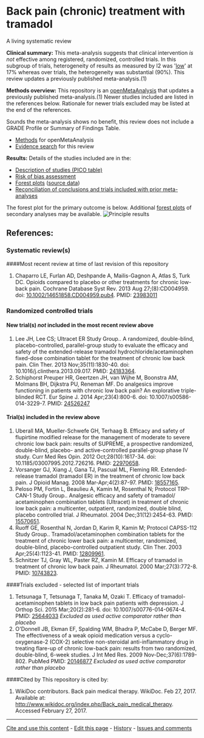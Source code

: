 Back pain (chronic) treatment with tramadol
============================================
A living systematic review

**Clinical summary:** This meta-analysis suggests that clinical intervention *is not* effective among registered, randomized, controlled trials. In this subgroup of trials, heterogeneity of results as measured by I2 was '[low](http://handbook.cochrane.org/chapter_9/9_5_2_identifying_and_measuring_heterogeneity.htm)' at 17% whereas over trials, the heterogeneity was substantial (90%). This review updates a previously published meta-analysis.(1)

**Methods overview:** This repository is an [openMetaAnalysis](https://openmetaanalysis.github.io/) that updates a previously published meta-analysis.(1) Newer studies included are listed in the references below. Rationale for newer trials excluded may be listed at the end of the references. 

Sounds the meta-analysis shows no benefit, this review does not include a GRADE Profile or Summary of Findings Table.

* [Methods](http://openmetaanalysis.github.io/methods.html) for openMetaAnalysis
* [Evidence search](evidence-search.md) for this review

**Results:** Details of the studies included are in the:
* [Description of studies (PICO table)](../../tree/master/study-details/pico-table.md)
* [Risk of bias assessment](../../tree/master/study-details/risk-of-bias.md)
* [Forest plots](../../tree/master/forest-plots) ([source data](../../tree/master/data))
* [Reconciliation of conclusions and trials included with prior meta-analyses](../../tree/master/reconciliation-tables) 

The forest plot for the primary outcome is below. Additional [forest plots](../../tree/master/forest-plots) of secondary analyses may be available. 
![Principle results](https://github.com/openMetaAnalysis/back-pain-chronic-treatment-with-tramadol/blob/master/forest-plots/Outcome-Primary.png "Principle results")

References:
----------------------------------

### Systematic review(s)
####Most recent review at time of last revision of this repository
1. Chaparro LE, Furlan AD, Deshpande A, Mailis-Gagnon A, Atlas S, Turk DC. Opioids compared to placebo or other treatments for chronic low-back pain. Cochrane Database Syst Rev. 2013 Aug 27;(8):CD004959. doi: [10.1002/14651858.CD004959.pub4](http://dx.doi.org/10.1002/14651858.CD004959.pub4). PMID: [23983011](http://pubmed.gov/23983011)

### Randomized controlled trials
#### New trial(s) *not* included in the most recent review above
1. Lee JH, Lee CS; Ultracet ER Study Group.. A randomized, double-blind, placebo-controlled, parallel-group study to evaluate the efficacy and safety of the extended-release tramadol hydrochloride/acetaminophen fixed-dose combination tablet for the treatment of chronic low back pain. Clin Ther. 2013 Nov;35(11):1830-40. doi: 10.1016/j.clinthera.2013.09.017. PMID: [24183364](http://pubmed.gov/24183364).
2. Schiphorst Preuper HR, Geertzen JH, van Wijhe M, Boonstra AM, Molmans BH, Dijkstra PU, Reneman MF. Do analgesics improve functioning in patients with chronic low back pain? An explorative triple-blinded RCT. Eur Spine J. 2014 Apr;23(4):800-6. doi: 10.1007/s00586-014-3229-7. PMID: [24526247](http://pubmed.gov/24526247)

#### Trial(s) included in the review above
1. Uberall MA, Mueller-Schwefe GH, Terhaag B. Efficacy and safety of flupirtine modified release for the management of moderate to severe chronic low back pain: results of SUPREME, a prospective randomized, double-blind, placebo- and active-controlled parallel-group phase IV study. Curr Med Res Opin. 2012 Oct;28(10):1617-34. doi: 10.1185/03007995.2012.726216. PMID: [22970658](http://pubmed.gov/22970658).
2. Vorsanger GJ, Xiang J, Gana TJ, Pascual ML, Fleming RR. Extended-release tramadol (tramadol ER) in the treatment of chronic low back pain. J Opioid Manag. 2008 Mar-Apr;4(2):87-97. PMID: [18557165](http://pubmed.gov/18557165).
3. Peloso PM, Fortin L, Beaulieu A, Kamin M, Rosenthal N; Protocol TRP-CAN-1
Study Group.. Analgesic efficacy and safety of tramadol/ acetaminophen combination tablets (Ultracet) in treatment of chronic low back pain: a multicenter, outpatient, randomized, double blind, placebo controlled trial. J Rheumatol. 2004 Dec;31(12):2454-63. PMID: [15570651](http://pubmed.gov/15570651).
4. Ruoff GE, Rosenthal N, Jordan D, Karim R, Kamin M; Protocol CAPSS-112 Study Group.. Tramadol/acetaminophen combination tablets for the treatment of chronic lower back pain: a multicenter, randomized, double-blind, placebo-controlled
outpatient study. Clin Ther. 2003 Apr;25(4):1123-41. PMID: [12809961](http://pubmed.gov/12809961).
5. Schnitzer TJ, Gray WL, Paster RZ, Kamin M. Efficacy of tramadol in treatment of chronic low back pain. J Rheumatol. 2000 Mar;27(3):772-8. PMID: [10743823](http://pubmed.gov/10743823).

####Trials excluded - selected list of important trials
1. Tetsunaga T, Tetsunaga T, Tanaka M, Ozaki T. Efficacy of tramadol-acetaminophen tablets in low back pain patients with depression. J Orthop Sci. 2015 Mar;20(2):281-6. doi: 10.1007/s00776-014-0674-4. PMID: [25644033](http://pubmed.gov/25644033) *Excluded as used active comparator rather than placebo*
2. O'Donnell JB, Ekman EF, Spalding WM, Bhadra P, McCabe D, Berger MF. The effectiveness of a weak opioid medication versus a cyclo-oxygenase-2 (COX-2) selective non-steroidal anti-inflammatory drug in treating flare-up of chronic low-back pain: results from two randomized, double-blind, 6-week studies. J Int Med Res. 2009 Nov-Dec;37(6):1789-802. PubMed PMID: [20146877](http://pubmed.gov/20146877) *Excluded as used active comparator rather than placebo*

####Cited by
This repository is cited by:

1. WikiDoc contributors. Back pain medical therapy. WikiDoc. Feb 27, 2017. Available at: http://www.wikidoc.org/index.php/Back_pain_medical_therapy. Accessed February 27, 2017. 

-------------------------------
[Cite and use this content](https://github.com/openMetaAnalysis/openMetaAnalysis.github.io/blob/master/reusing.MD)  - [Edit this page](../../edit/master/README.md) - [History](../../commits/master/README.md)  - 
[Issues and comments](../../issues?q=is%3Aboth+is%3Aissue)
